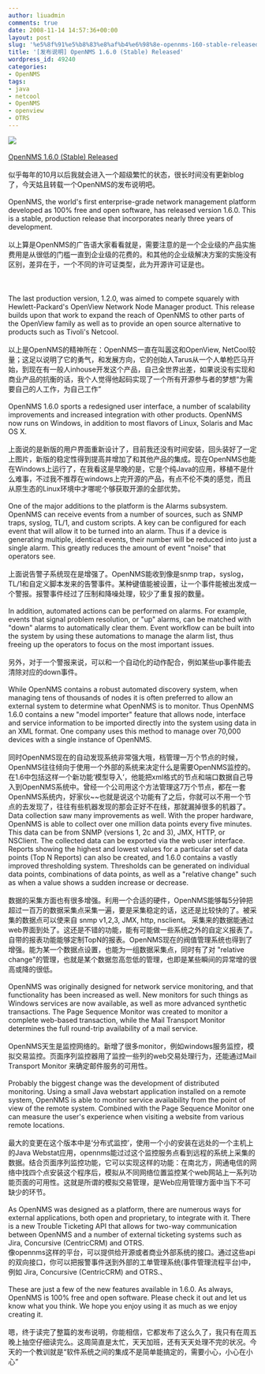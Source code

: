 ```yaml
---
author: liuadmin
comments: true
date: 2008-11-14 14:57:36+00:00
layout: post
slug: '%e5%8f%91%e5%b8%83%e8%af%b4%e6%98%8e-opennms-160-stable-released'
title: '[发布说明] OpenNMS 1.6.0 (Stable) Released'
wordpress_id: 49240
categories:
- OpenNMS
tags:
- java
- netcool
- OpenNMS
- openview
- OTRS
---
```


![](http://www.opennms.org/images/b/b5/Banner.jpg)<br /><br />[OpenNMS 1.6.0 (Stable) Released](http://sourceforge.net/forum/forum.php?forum_id=882433)<br /><br />似乎每年的10月以后我就会进入一个超级繁忙的状态，很长时间没有更新blog了，今天姑且转载一个OpenNMS的发布说明吧。<br /><br />OpenNMS, the world's first enterprise-grade network management platform developed as 100% free and open software, has released version 1.6.0. This is a stable, production release that incorporates nearly three years of development.<br /><br />以上算是OpenNMS的广告语大家看看就是，需要注意的是一个企业级的产品实施费用是从很低的门槛一直到企业级的花费的。和其他的企业级解决方案的实施没有区别，差异在于，一个不同的许可证类型，此为开源许可证是也。<br /><br /><!-- more --><br /><br />The last production version, 1.2.0, was aimed to compete squarely with Hewlett-Packard's OpenView Network Node Manager product. This release builds upon that work to expand the reach of OpenNMS to other parts of the OpenView family as well as to provide an open source alternative to products such as Tivoli's Netcool.<br /><br />以上是OpenNMS的精神所在：OpenNMS一直在叫嚣这和OpenView, NetCool较量；这足以说明了它的勇气，和发展方向，它的创始人Tarus从一个人单枪匹马开始，到现在有一般人inhouse开发这个产品，自己全世界出差，如果说没有实现和商业产品的抗衡的话，我个人觉得他起码实现了一个所有开源参与者的梦想“为需要自己的人工作，为自己工作”<br /><br />OpenNMS 1.6.0 sports a redesigned user interface, a number of scalability improvements and increased integration with other products. OpenNMS now runs on Windows, in addition to most flavors of Linux, Solaris and Mac OS X.<br /><br />上面说的是新版的用户界面重新设计了，目前我还没有时间安装，回头装好了一定上图片，新版的稳定性得到提高并增加了和其他产品的集成。现在OpenNMS也能在Windows上运行了，在我看这是早晚的是，它是个纯Java的应用，移植不是什么难事，不过我不推荐在windows上完开源的产品，有点不伦不类的感觉，而且从原生态的Linux环境中才哪呢个够获取开源的全部优势。<br /><br />One of the major additions to the platform is the Alarms subsystem. OpenNMS can receive events from a number of sources, such as SNMP traps, syslog, TL/1, and custom scripts. A key can be configured for each event that will allow it to be turned into an alarm. Thus if a device is generating multiple, identical events, their number will be reduced into just a single alarm. This greatly reduces the amount of event "noise" that operators see.<br /><br />上面说告警子系统现在是增强了。OpenNMS能收到像是snmp trap，syslog， TL/1和自定义脚本发来的告警事件。某种键值能被设置，让一个事件能被出发成一个警报。报警事件经过了压制和降噪处理，较少了重复报的数量。<br /><br />In addition, automated actions can be performed on alarms. For example, events that signal problem resolution, or "up" alarms, can be matched with "down" alarms to automatically clear them. Event workflow can be built into the system by using these automations to manage the alarm list, thus freeing up the operators to focus on the most important issues.<br /><br />另外，对于一个警报来说，可以和一个自动化的动作配合，例如某些up事件能去清除对应的down事件。<br /><br />While OpenNMS contains a robust automated discovery system, when managing tens of thousands of nodes it is often preferred to allow an external system to determine what OpenNMS is to monitor. Thus OpenNMS 1.6.0 contains a new "model importer" feature that allows node, interface and service information to be imported directly into the system using data in an XML format. One company uses this method to manage over 70,000 devices with a single instance of OpenNMS.<br /><br />同时OpenNMS现在的自动发现系统非常强大哦，档管理一万个节点的时候，OpenNMS往往倾向于使用一个外部的系统来决定什么是需要OpenNMS监控的。在1.6中包括这样一个新功能‘模型导入’，他能把xml格式的节点和端口数据自己导入到OpenNMS系统中。曾经一个公司用这个方法管理这7万个节点，都在一套OpenNMS系统内，好家伙~~也就是说这个功能有了之后，你就可以不用一个节点的去发现了，往往有些机器发现的那会正好不在线，那就漏掉很多的机器了。<br />Data collection saw many improvements as well. With the proper hardware, OpenNMS is able to collect over one million data points every five minutes. This data can be from SNMP (versions 1, 2c and 3), JMX, HTTP, or NSClient. The collected data can be exported via the web user interface. Reports showing the highest and lowest values for a particular set of data points (Top N Reports) can also be created, and 1.6.0 contains a vastly improved thresholding system. Thresholds can be generated on individual data points, combinations of data points, as well as a "relative change" such as when a value shows a sudden increase or decrease.<br /><br />数据的采集方面也有很多增强。利用一个合适的硬件，OpenNMS能够每5分钟把超过一百万的数据采集点采集一遍，要是采集稳定的话，这还是比较快的了。被采集的数据点可以使来自 snmp v1,2,3, JMX, http, nsclient。 采集来的数据能通过web界面到处了。这还是不错的功能，能有可能做一些系统之外的自定义报表了。自带的报表功能能够定制TopN的报表。OpenNMS现在的阀值管理系统也得到了增强。能为某一个数据点设置，也能为一组数据采集点，同时有了对 "relative change"的管理，也就是某个数据忽高忽低的管理，也即是某些瞬间的异常增的很高或降的很低。<br /><br />OpenNMS was originally designed for network service monitoring, and that functionality has been increased as well. New monitors for such things as Windows services are now available, as well as more advanced synthetic transactions. The Page Sequence Monitor was created to monitor a complete web-based transaction, while the Mail Transport Monitor determines the full round-trip availability of a mail service.<br /><br />OpenNMS天生是监控网络的。新增了很多monitor，例如windows服务监控，模拟交易监控。页面序列监控器用了监控一些列的web交易处理行为，还能通过Mail Transport Monitor 来确定邮件服务的可用性。<br /><br />Probably the biggest change was the development of distributed monitoring. Using a small Java webstart application installed on a remote system, OpenNMS is able to monitor service availability from the point of view of the remote system. Combined with the Page Sequence Monitor one can measure the user's experience when visiting a website from various remote locations.<br /><br />最大的变更在这个版本中是‘分布式监控’，使用一个小的安装在远处的一个主机上的Java Webstat应用，opennms能过过这个监控服务点看到远程的系统上采集的数据。结合页面序列监控功能，它可以实现这样的功能：在南北方，网通电信的网络中找四个点安装这个程序后，模拟从不同网络位置监控某个web网站上一系列功能页面的可用性。这就是所谓的模拟交易管理，是Web应用管理方面中当下不可缺少的环节。<br /><br />As OpenNMS was designed as a platform, there are numerous ways for external applications, both open and proprietary, to integrate with it. There is a new Trouble Ticketing API that allows for two-way communication between OpenNMS and a number of external ticketing systems such as Jira, Concursive (CentricCRM) and OTRS.<br />像opennms这样的平台，可以提供给开源或者商业外部系统的接口。通过这些api的双向接口，你可以把报警事件送到外部的工单管理系统(事件管理流程平台)中，例如 Jira, Concursive (CentricCRM) and OTRS.、<br /><br />These are just a few of the new features available in 1.6.0. As always, OpenNMS is 100% free and open software. Please check it out and let us know what you think. We hope you enjoy using it as much as we enjoy creating it.<br /><br />嗯，终于读完了整篇的发布说明，你能相信，它都发布了这么久了，我只有在周五晚上抽空仔细读完么。这周简直是太忙，天天加班，还有天天处理不完的状况。今天的一个教训就是“软件系统之间的集成不是简单能搞定的，需要小心，小心在小心”
